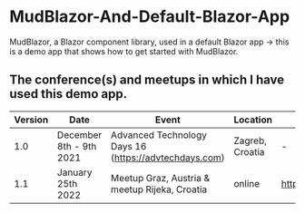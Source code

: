 # MudBlazor-And-Default-Blazor-App
MudBlazor, a Blazor component library, used in a default Blazor app -> this is a demo app that shows how to get started with MudBlazor.

## The conference(s) and meetups in which I have used this demo app.

|Version|Date|Event|Location|Video|
|---|---|---|---|---|
|1.0|December 8th - 9th 2021|Advanced Technology Days 16 (https://advtechdays.com)|Zagreb, Croatia|-|
|1.1|January 25th 2022|Meetup Graz, Austria & meetup Rijeka, Croatia|online|https://youtu.be/ZdSqkCRXSsw |
